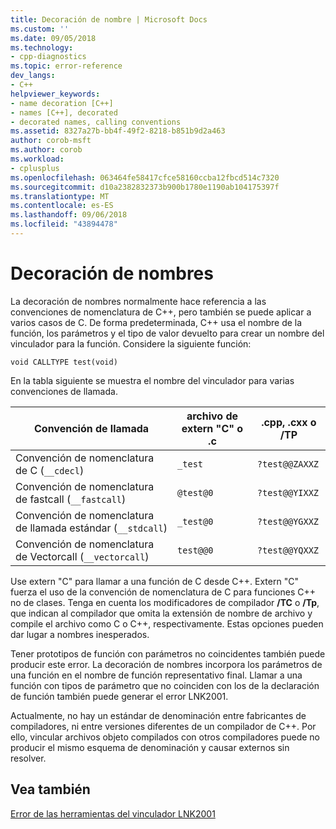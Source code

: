 ```yaml
---
title: Decoración de nombre | Microsoft Docs
ms.custom: ''
ms.date: 09/05/2018
ms.technology:
- cpp-diagnostics
ms.topic: error-reference
dev_langs:
- C++
helpviewer_keywords:
- name decoration [C++]
- names [C++], decorated
- decorated names, calling conventions
ms.assetid: 8327a27b-bb4f-49f2-8218-b851b9d2a463
author: corob-msft
ms.author: corob
ms.workload:
- cplusplus
ms.openlocfilehash: 063464fe58417cfce58160ccba12fbcd514c7320
ms.sourcegitcommit: d10a2382832373b900b1780e1190ab104175397f
ms.translationtype: MT
ms.contentlocale: es-ES
ms.lasthandoff: 09/06/2018
ms.locfileid: "43894478"
---
```

# <a name="name-decoration"></a>Decoración de nombres

La decoración de nombres normalmente hace referencia a las convenciones de nomenclatura de C++, pero también se puede aplicar a varios casos de C. De forma predeterminada, C++ usa el nombre de la función, los parámetros y el tipo de valor devuelto para crear un nombre del vinculador para la función. Considere la siguiente función:

```
void CALLTYPE test(void)  
```

En la tabla siguiente se muestra el nombre del vinculador para varias convenciones de llamada.

|Convención de llamada|archivo de extern "C" o .c|.cpp, .cxx o /TP|
|------------------------|---------------------------|------------------------|
|Convención de nomenclatura de C (`__cdecl`)|`_test`|`?test@@ZAXXZ`|
|Convención de nomenclatura de fastcall (`__fastcall`)|`@test@0`|`?test@@YIXXZ`|
|Convención de nomenclatura de llamada estándar (`__stdcall`)|`_test@0`|`?test@@YGXXZ`|
|Convención de nomenclatura de Vectorcall (`__vectorcall`)|`test@@0`|`?test@@YQXXZ`|

Use extern "C" para llamar a una función de C desde C++. Extern "C" fuerza el uso de la convención de nomenclatura de C para funciones C++ no de clases. Tenga en cuenta los modificadores de compilador **/TC** o **/Tp**, que indican al compilador que omita la extensión de nombre de archivo y compile el archivo como C o C++, respectivamente. Estas opciones pueden dar lugar a nombres inesperados.

Tener prototipos de función con parámetros no coincidentes también puede producir este error. La decoración de nombres incorpora los parámetros de una función en el nombre de función representativo final. Llamar a una función con tipos de parámetro que no coinciden con los de la declaración de función también puede generar el error LNK2001.

Actualmente, no hay un estándar de denominación entre fabricantes de compiladores, ni entre versiones diferentes de un compilador de C++. Por ello, vincular archivos objeto compilados con otros compiladores puede no producir el mismo esquema de denominación y causar externos sin resolver.

## <a name="see-also"></a>Vea también

[Error de las herramientas del vinculador LNK2001](../../error-messages/tool-errors/linker-tools-error-lnk2001.md)
